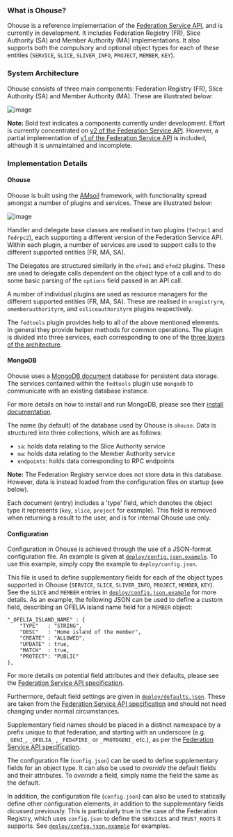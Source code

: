 ### What is Ohouse?

Ohouse is a reference implementation of the [Federation Service API](http://groups.geni.net/geni/wiki/CommonFederationAPIv2), and is currently in development. It includes Federation Registry (FR), Slice Authority (SA) and Member Authority (MA) implementations. It also supports both the compulsory and optional object types for each of these entities (`SERVICE`, `SLICE`, `SLIVER_INFO`, `PROJECT`, `MEMBER`, `KEY`).

### System Architecture

Ohouse consists of three main components: Federation Registry (FR), Slice Authority (SA) and Member Authority (MA). These are illustrated below:

![image](https://github.com/motine/Ohouse/docs/ohouse_high_level.png)

**Note:** Bold text indicates a components currently under development. Effort is currently concentrated on [v2 of the Federation Service API](http://groups.geni.net/geni/wiki/CommonFederationAPIv2). However, a partial implementation of [v1 of the Federation Service API](http://groups.geni.net/geni/wiki/CommonFederationAPIv1) is included, although it is unmaintained and incomplete.

### Implementation Details

#### Ohouse

Ohouse is built using the [AMsoil](https://github.com/motine/AMsoil) framework, with functionality spread amongst a number of plugins and services. These are illustrated below:

![image](https://github.com/motine/Ohouse/docs/ohouse_technical.png)

Handler and delegate base classes are realised in two plugins (`fedrpc1` and `fedrpc2`), each supporting a different version of the Federation Service API. Within each plugin, a number of services are used to support calls to the different supported entities (FR, MA, SA).

The Delegates are structured similarly in the `ofed1` and `ofed2` plugins. These are used to delegate calls dependent on the object type of a call and to do some basic parsing of the `options` field passed in an API call.

A number of individual plugins are used as resource managers for the different supported entities (FR, MA, SA). These are realised in `oregistryrm`, `omemberauthorityrm`, and `osliceauthorityrm` plugins respectively.

The `fedtools` plugin provides help to all of the above mentioned elements. In general they provide helper methods for common operations. The plugin is divided into three services, each corresponding to one of the [three layers of the architecture](https://github.com/motine/Ohouse/docs/ohouse_high_level.png).

#### MongoDB

Ohouse uses a [MongoDB document](https://www.mongodb.org/) database for persistent data storage. The services contained within the `fedtools` plugin use `mongodb` to communicate with an existing database instance.

For more details on how to install and run MongoDB, please see their [install documentation](http://docs.mongodb.org/manual/installation/). 

The name (by default) of the database used by Ohouse is `ohouse`. Data is structured into three collections, which are as follows:

* `sa`: holds data relating to the Slice Authority service
* `ma`:  holds data relating to the Member Authority service
* `endpoints`:  holds data corresponding to RPC endpoints

**Note:** The Federation Registry service does not store data in this database. However, data is instead loaded from the configuration files on startup (see below).

Each document (entry) includes a 'type' field, which denotes the object type it represents (`key`, `slice`, `project` for example). This field is removed when returning a result to the user, and is for internal Ohouse use only.

#### Configuration 

Configuration in Ohouse is achieved through the use of a JSON-format configuration file. An example is given at [`deploy/config.json.example`](https://github.com/motine/Ohouse/deploy/config.json.example). To use this example, simply copy the example to `deploy/config.json`.

This file is used to define supplementary fields for each of the object types supported in Ohouse (`SERVICE`, `SLICE`, `SLIVER_INFO`, `PROJECT`, `MEMBER`, `KEY`). See the `SLICE` and `MEMBER` entries in [`deploy/config.json.example`](https://github.com/motine/Ohouse/deploy/config.json.example) for more details. As an example, the following JSON can be used to define a custom field, describing an OFELIA island name field for a `MEMBER` object:


```
"_OFELIA_ISLAND_NAME" : {
	"TYPE"   : "STRING",
	"DESC"   : "Home island of the member",
	"CREATE" : "ALLOWED",
	"UPDATE" : true,
 	"MATCH"  : true,
	"PROTECT": "PUBLIC"
},
```
For more details on potential field attributes and their defaults, please see the [Federation Service API specification](http://groups.geni.net/geni/wiki/CommonFederationAPIv2).

Furthermore, default field settings are given in [`deploy/defaults.json`](https://github.com/motine/Ohouse/deploy/defaults.json). These are taken from the [Federation Service API specification](http://groups.geni.net/geni/wiki/CommonFederationAPIv2) and should not need changing under normal circumstances.

Supplementary field names should be placed in a distinct namespace by a prefix unique to that federation, and starting with an underscore (e.g. `_GENI_`, `_OFELIA_` , `_FED4FIRE_` or `_PROTOGENI_` etc.), as per the [Federation Service API specification](http://groups.geni.net/geni/wiki/CommonFederationAPIv2).

The configuration file (`config.json`) can be used to define supplementary fields for an object type. It can also be used to *override* the default fields and their attributes. To *override* a field, simply name the field the same as the default.

In addition, the configuration file (`config.json`) can also be used to statically define other configuration elements, in addition to the supplementary fields dicussed previously. This is particularly true in the case of the Federation Registry, which uses `config.json` to define the `SERVICES` and `TRUST_ROOTS` it supports. See [`deploy/config.json.example`](https://github.com/motine/Ohouse/deploy/config.json.example) for examples.